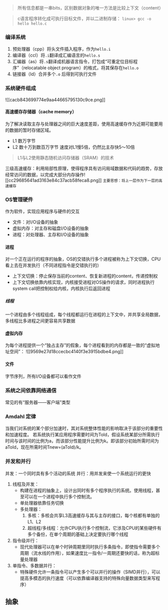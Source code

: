 
> 所有信息都是一串bits，区别数据对象的唯一方法是比较上下文（content）

> c语言程序转化成可执行目标文件，并以二进制存储：
> `linux> gcc -o hello hello.c`

### 编译系统

1. 预处理器（cpp）将头文件插入程序，作为`hello.i`
2. 编译器（ccl）将`.i`翻译成汇编语言的`hello.s`
3. 汇编器（as）将`.s`翻译成机器语言指令，打包成“可重定位目标程序”（relocatable object program）的格式，将其保存在`hello.o`
4. 链接器（ld）合并多个`.o` 后得到可执行文件

### 系统硬件组成
![[cacb843699774e9aa44665795130c9ce.png]]
#### 高速缓存存储器（cache memory）
为了解决读取主存与处理器之间的巨大速度差距，使用高速缓存作为近期可能要用的数据的暂时存储区域。
- L1 数万字节
- L2 数十万到数百万字节 速度对L1慢5倍，仍然比主存快5～10倍
> L1与L2使用静态随机访问存储器（SRAM）的技术

三级高速缓存：利用局部性原理，使得程序具有访问局域数据和代码的趋势，存放经常访问的数据，以完成大部分内存操作![[cc29685641ad3163e84c37acb58feca8.png]]
`主要思想：将上一层作为下一层的高速缓存`

### OS管理硬件
作为软件，实现应用程序与硬件的交互

- 文件：对I/O设备的抽象
- 虚拟内存：对主存和磁盘I/O设备的抽象
- 进程：对处理器、主存和I/O设备的抽象

#### 进程
对一个正在运行的程序的抽象，OS的交错执行多个进程被称为上下文切换，CPU看上去在并发执行（不同进程指令是交错执行的）

- 上下文切换：停止保存当前的content、恢复新进程的content，传递控制权
- 上下文切换依靠内核实现，内核接受进程对OS操作的请求，同时进程执行system call把控制权给内核，内核执行后返回进程

##### 线程
一个进程由多个线程组成，每个线程都运行在进程的上下文中，并共享全局数据，多线程比多进程之间更容易共享数据

#### 虚拟内存
为每个进程提供一个“独占主存”的假象，每个进程看到的内存都是一致的“虚拟地址空间”：
![[9569e27d18ccecbc4140f3e3915bdbe4.png]]

#### 文件
字节序列，所有I/O设备都可以看作文件

### 系统之间依靠网络通信
常见的有“服务器——客户端”类型

### Amdahl 定律
当我们对系统的某个部分加速时，其对系统整体性能的影响取决于该部分的重要性和加速程度。
若系统执行某应用程序需要时间为Told，假设系统某部分所需执行时间与该时间的比例为a，而该部分性能提升比例为k。即该部分初始所需时间为aToId，现在所需时间Tnew=(aTold)/k。

### 并发和并行
并发：一个同时具有多个活动的系统
并行：用并发来使一个系统运行的更快
1. 线程及并发：
	- 构建在进程的抽象上，设计出同时有多个程序执行的系统。使用线程，甚至可以在一个进程中执行多个控制流。
	- 单处理器依靠任务切换
	- 多处理器：
		1. 多核：多核会共享L3高速缓存与其与主存的接口，每个核都有单独的L1、L2
		2. 超线程/多线程：允许CPU执行多个控制流，它涉及CPU的某些硬件有多个备份，在单个周期的基础上决定要执行哪个线程
2. 指令级并行：
	- 现代处理器可以在单个时钟周期里同时执行多条指令，即使指令需要多个周期（流水线的作用），如果速度比一指令/一周期还要快的话，称为超标量处理器
3. 单指令、多数据并行：
	- 特殊硬件允许一条指令可以产生多个可以并行的操作（SIMD并行），可以提高多模态的执行速度（可以依靠编译器支持的特殊向量数据类型来写程序）

## 抽象